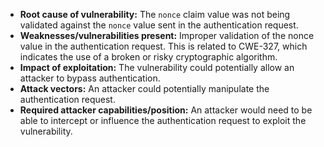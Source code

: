 - **Root cause of vulnerability:** The `nonce` claim value was not being validated against the `nonce` value sent in the authentication request.
- **Weaknesses/vulnerabilities present:** Improper validation of the nonce value in the authentication request. This is related to CWE-327, which indicates the use of a broken or risky cryptographic algorithm.
- **Impact of exploitation:** The vulnerability could potentially allow an attacker to bypass authentication.
- **Attack vectors:** An attacker could potentially manipulate the authentication request.
- **Required attacker capabilities/position:** An attacker would need to be able to intercept or influence the authentication request to exploit the vulnerability.